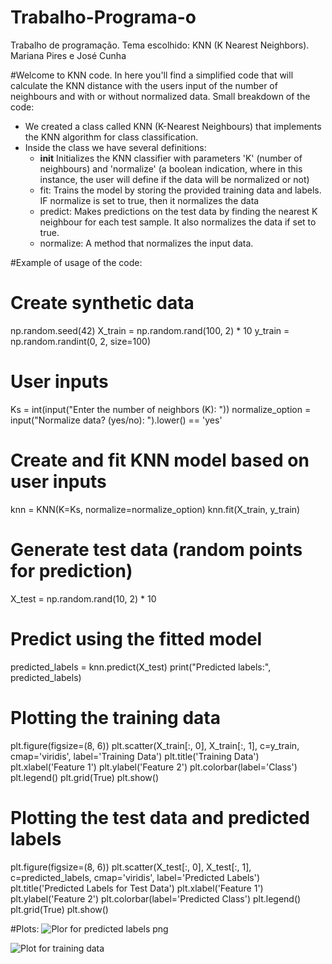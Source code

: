 # Trabalho-Programa-o
Trabalho de programação. Tema escolhido: KNN (K Nearest Neighbors). Mariana Pires e José Cunha 


#Welcome to KNN code. In here you'll find a simplified code that will calculate the KNN distance with the users input of the number of neighbours and with or without normalized data. 
Small breakdown of the code: 
- We created a class called KNN (K-Nearest Neighbours) that implements the KNN algorithm for class classification.
- Inside the class we have several definitions:
    - __init__ Initializes the KNN classifier with parameters 'K' (number of neighbours) and 'normalize' (a boolean indication, where in this instance, the user will define if the data will be normalized or not)
    - fit: Trains the model by storing the provided training data and labels. IF normalize is set to true, then it normalizes the data
    - predict: Makes predictions on the test data by finding the nearest K neighbour for each test sample. It also normalizes the data if set to true.
    - normalize: A method that normalizes the input data. 




#Example of usage of the code: 
# Create synthetic data
np.random.seed(42)
X_train = np.random.rand(100, 2) * 10
y_train = np.random.randint(0, 2, size=100)

# User inputs
Ks = int(input("Enter the number of neighbors (K): "))
normalize_option = input("Normalize data? (yes/no): ").lower() == 'yes'

# Create and fit KNN model based on user inputs
knn = KNN(K=Ks, normalize=normalize_option)
knn.fit(X_train, y_train)

# Generate test data (random points for prediction)
X_test = np.random.rand(10, 2) * 10

# Predict using the fitted model
predicted_labels = knn.predict(X_test)
print("Predicted labels:", predicted_labels)

# Plotting the training data
plt.figure(figsize=(8, 6))
plt.scatter(X_train[:, 0], X_train[:, 1], c=y_train, cmap='viridis', label='Training Data')
plt.title('Training Data')
plt.xlabel('Feature 1')
plt.ylabel('Feature 2')
plt.colorbar(label='Class')
plt.legend()
plt.grid(True)
plt.show()

# Plotting the test data and predicted labels
plt.figure(figsize=(8, 6))
plt.scatter(X_test[:, 0], X_test[:, 1], c=predicted_labels, cmap='viridis', label='Predicted Labels')
plt.title('Predicted Labels for Test Data')
plt.xlabel('Feature 1')
plt.ylabel('Feature 2')
plt.colorbar(label='Predicted Class')
plt.legend()
plt.grid(True)
plt.show()

#Plots: 
![Plor for predicted labels  png](https://github.com/MarianaPires93/Trabalho-Programa-o/assets/154060433/d193ca5a-3dd2-4857-9391-a461cac57dbe)

![Plot for training data](https://github.com/MarianaPires93/Trabalho-Programa-o/assets/154060433/a558f96c-3fae-4275-a9ec-17b3fee64849)

